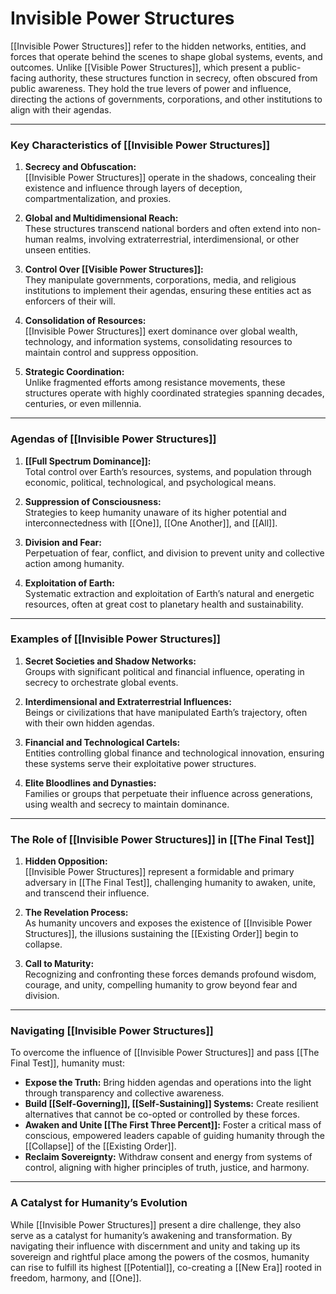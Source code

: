 # Invisible Power Structures

[[Invisible Power Structures]] refer to the hidden networks, entities, and forces that operate behind the scenes to shape global systems, events, and outcomes. Unlike [[Visible Power Structures]], which present a public-facing authority, these structures function in secrecy, often obscured from public awareness. They hold the true levers of power and influence, directing the actions of governments, corporations, and other institutions to align with their agendas.

---

### **Key Characteristics of [[Invisible Power Structures]]**

1. **Secrecy and Obfuscation:**  
    [[Invisible Power Structures]] operate in the shadows, concealing their existence and influence through layers of deception, compartmentalization, and proxies.
    
2. **Global and Multidimensional Reach:**  
    These structures transcend national borders and often extend into non-human realms, involving extraterrestrial, interdimensional, or other unseen entities.
    
3. **Control Over [[Visible Power Structures]]:**  
    They manipulate governments, corporations, media, and religious institutions to implement their agendas, ensuring these entities act as enforcers of their will.
    
4. **Consolidation of Resources:**  
    [[Invisible Power Structures]] exert dominance over global wealth, technology, and information systems, consolidating resources to maintain control and suppress opposition.
    
5. **Strategic Coordination:**  
    Unlike fragmented efforts among resistance movements, these structures operate with highly coordinated strategies spanning decades, centuries, or even millennia.
    

---

### **Agendas of [[Invisible Power Structures]]**

1. **[[Full Spectrum Dominance]]:**  
    Total control over Earth’s resources, systems, and population through economic, political, technological, and psychological means.
    
2. **Suppression of Consciousness:**  
    Strategies to keep humanity unaware of its higher potential and interconnectedness with [[One]], [[One Another]], and [[All]].
    
3. **Division and Fear:**  
    Perpetuation of fear, conflict, and division to prevent unity and collective action among humanity.
    
4. **Exploitation of Earth:**  
    Systematic extraction and exploitation of Earth’s natural and energetic resources, often at great cost to planetary health and sustainability.
    

---

### **Examples of [[Invisible Power Structures]]**

1. **Secret Societies and Shadow Networks:**  
    Groups with significant political and financial influence, operating in secrecy to orchestrate global events.
    
2. **Interdimensional and Extraterrestrial Influences:**  
    Beings or civilizations that have manipulated Earth’s trajectory, often with their own hidden agendas.
    
3. **Financial and Technological Cartels:**  
    Entities controlling global finance and technological innovation, ensuring these systems serve their exploitative power structures.
    
4. **Elite Bloodlines and Dynasties:**  
    Families or groups that perpetuate their influence across generations, using wealth and secrecy to maintain dominance.
    

---

### **The Role of [[Invisible Power Structures]] in [[The Final Test]]**

1. **Hidden Opposition:**  
    [[Invisible Power Structures]] represent a formidable and primary adversary in [[The Final Test]], challenging humanity to awaken, unite, and transcend their influence.
    
2. **The Revelation Process:**  
    As humanity uncovers and exposes the existence of [[Invisible Power Structures]], the illusions sustaining the [[Existing Order]] begin to collapse.
    
3. **Call to Maturity:**  
    Recognizing and confronting these forces demands profound wisdom, courage, and unity, compelling humanity to grow beyond fear and division.
    

---

### **Navigating [[Invisible Power Structures]]**

To overcome the influence of [[Invisible Power Structures]] and pass [[The Final Test]], humanity must:

- **Expose the Truth:** Bring hidden agendas and operations into the light through transparency and collective awareness.
- **Build [[Self-Governing]], [[Self-Sustaining]] Systems:** Create resilient alternatives that cannot be co-opted or controlled by these forces.
- **Awaken and Unite [[The First Three Percent]]:** Foster a critical mass of conscious, empowered leaders capable of guiding humanity through the [[Collapse]] of the [[Existing Order]].
- **Reclaim Sovereignty:** Withdraw consent and energy from systems of control, aligning with higher principles of truth, justice, and harmony.

---

### **A Catalyst for Humanity’s Evolution**

While [[Invisible Power Structures]] present a dire challenge, they also serve as a catalyst for humanity’s awakening and transformation. By navigating their influence with discernment and unity and taking up its sovereign and rightful place among the powers of the cosmos, humanity can rise to fulfill its highest [[Potential]], co-creating a [[New Era]] rooted in freedom, harmony, and [[One]].